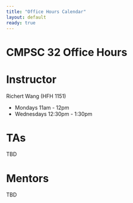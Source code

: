 ```yaml
---
title: "Office Hours Calendar"
layout: default
ready: true
---
```


<h1><strong>CMPSC 32 Office Hours</strong></h1>

# Instructor
Richert Wang (HFH 1151)

* Mondays 11am - 12pm
* Wednesdays 12:30pm - 1:30pm

# TAs

TBD

# Mentors

TBD

